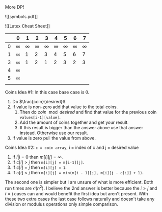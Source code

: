 More DP!

![[symbols.pdf]]

![[Latex Cheat Sheet]]

|     | 0        | 1        | 2        | 3        | 4        | 5        | 6        | 7        |
| --- | -------- | -------- | -------- | -------- | -------- | -------- | -------- | -------- |
| 0   | $\infty$ | $\infty$ | $\infty$ | $\infty$ | $\infty$ | $\infty$ | $\infty$ | $\infty$ |
| 1   | $\infty$ | 1        | 2        | 3        | 4        | 5        | 6        | 7        |
| 3   | $\infty$ | 1        | 2        | 1        | 2        | 3        | 2        | 3        |
| 4   | $\infty$ |          |          |          |          |          |          |          |
| 5   | $\infty$ |          |          |          |          |          |          |          |
|     |          |          |          |          |          |          |          |          |

Coins Idea #1: In this case base case is 0.

1. Do $\frac{coin}{desired}$ 
2. If value is non-zero add that value to the total coins. 
	1. Then do $coin\mod desired$ and find that value for the previous coin `values[i-1][value]`.  
	2. Add the amount of coins together and get your result. 
	3. If this result is bigger than the answer above use that answer instead. Otherwise use our result.
3. If value is zero pull the value from above.

Coins Idea #2: `c = coin array`, i = index of c and j = desired value 

1. If $i | j =0$ then  $m[i][j] = \infty$.
2. If $c[i]>j$ then `m[i][j] = m[i-1][j]`.
3. If $c[i]=j$ then `m[i][j] = 1`.
4. If $c[i]<j$ then `m[i][j] = min(m[i - 1][j], m[i][j - c[i]] + 1)`.

The second one is simpler but I am unsure of what is more efficient. Both run times are $\mathcal{O} (n^2)$. I believe the 2nd answer is better because the $i>j$ and $i=j$ cases can and would benefit the first idea but aren't present. With these two extra cases the last case follows naturally and doesn't take any division or modulus operations only simple comparison. 